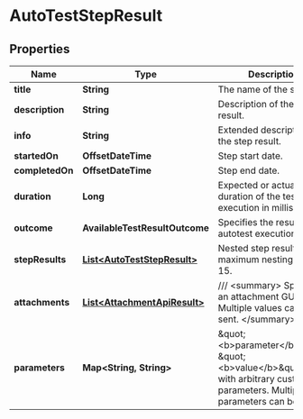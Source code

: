 

# AutoTestStepResult


## Properties

| Name | Type | Description | Notes |
|------------ | ------------- | ------------- | -------------|
|**title** | **String** | The name of the step. |  [optional] |
|**description** | **String** | Description of the step result. |  [optional] |
|**info** | **String** | Extended description of the step result. |  [optional] |
|**startedOn** | **OffsetDateTime** | Step start date. |  [optional] |
|**completedOn** | **OffsetDateTime** | Step end date. |  [optional] |
|**duration** | **Long** | Expected or actual duration of the test run execution in milliseconds. |  [optional] |
|**outcome** | **AvailableTestResultOutcome** | Specifies the result of the autotest execution. |  [optional] |
|**stepResults** | [**List&lt;AutoTestStepResult&gt;**](AutoTestStepResult.md) | Nested step results. The maximum nesting level is 15. |  [optional] |
|**attachments** | [**List&lt;AttachmentApiResult&gt;**](AttachmentApiResult.md) | /// &lt;summary&gt;  Specifies an attachment GUID. Multiple values can be sent.  &lt;/summary&gt; |  [optional] |
|**parameters** | **Map&lt;String, String&gt;** | \&quot;&lt;b&gt;parameter&lt;/b&gt;\&quot;: \&quot;&lt;b&gt;value&lt;/b&gt;\&quot; pair with arbitrary custom parameters. Multiple parameters can be sent. |  [optional] |




